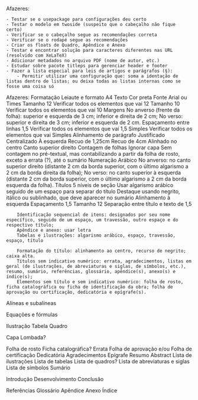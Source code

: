 Afazeres: 

    - Testar se o usepackage para configurações deu certo
    - Testar o modelo em twoside (suspeito que o cabeçalho não fique certo)
    - Verificar se o cabeçalho segue as recomendações correta
    - Verificar se o rodapé segue as recomendações
    - Criar os floats de Quadro, Apêndice e Anexo
    - Testar e encontrar solução para caracteres diferentes nas URL (resolvido com XeLaTeX)
    - Adicionar metadados no arquivo PDF (nome de autor, etc.)
    - Estudar sobre pacote titleps para gerenciar header e footer
    - Fazer a lista especial para leis de artigos e parágrafos (§):
		- Permitir utilizar uma configuração que: soma a identação de listas dentro de listas; ou deixa todas as listas internas como se fosse uma coisa só


Afazeres:
Formatação
	Leiaute e formato
		A4
	Texto
		Cor preta
		Fonte Arial ou Times
		Tamanho 12
			Verificar todos os elementos que vai 12
		Tamanho 10
			Verificar todos os elementos que vai 10
	Margens
		No anverso (frente da folha): superior e esquerda de 3 cm; inferior e direita de 2 cm;
		No verso: superior e direita de 3 cm; inferior e esquerda de 2 cm.
	Espaçamento entre linhas
		1,5
			Verificar todos os elementos que vai 1,5
		Simples
			Verificar todos os elementos que vai Simples
	Alinhamento de parágrafo
		Justificado
		Centralizado
		À esquerda
		Recuo de 1,25cm
		Recuo de 4cm
		Alinhado no centro
		Canto superior direito
	Contagem de folhas
		Ignorar capa
		Sem contagem no pré-textual, mas contabilizando a partir da folha de rosto, exceto a errata (?), até o sumário
	Numeração
		Arábico
		No anverso: no canto superior direito (distante 2 cm da borda superior, com o último algarismo a 2 cm da borda direita da folha);
		No verso: no canto superior à esquerda (distante 2 cm da borda superior, com o último algarismo a 2 cm da borda esquerda da folha).
	Títulos
		5 níveis de seção
		Usar algarismo arábico seguido de um espaço para separar do título
		Destaque usando negrito, itálico ou sublinhado, que deve aparecer no sumário
		Alinhamento à esquerda
		Espaçamento 1,5
		Tamanho 12
		Separação entre título e texto de 1,5

		Identificação sequencial de itens: designados por seu nome específico, seguido de um espaço, um travessão, outro espaço e do respectivo título;
		Apêndice e anexo: usar letra
		Tabelas e ilustrações: algarismo arábico, espaço, travessão, espaço, título

		Formatação do título: alinhamento ao centro, recurso de negrito; caixa alta.
		Títulos sem indicativo numérico: errata, agradecimentos, listas em geral (de ilustrações, de abreviaturas e siglas, de símbolos, etc.), resumo, sumário, referências, glossário, apêndice(s), anexo(s) e índice(s);
		Elementos sem título e sem indicativo numérico: folha de rosto, ficha catalográfica ou ficha de identificação da obra; folha de aprovação ou certificação, dedicatória e epígrafe(s).

Alíneas e subalíneas

Equações e fórmulas

Ilustração
Tabela
Quadro

Capa
Lombada?

Folha de rosto
Ficha catalográfica?
Errata
Folha de aprovação e/ou Folha de certificação
Dedicatória
Agradecimentos
Epígrafe
Resumo
Abstract
Lista de ilustrações
Lista de tabelas
Lista de quadros?
Lista de abreviaturas e siglas
Lista de símbolos
Sumário

Introdução
Desenvolvimento
Conclusão

Referências
Glossário
Apêndice
Anexo
Índice

